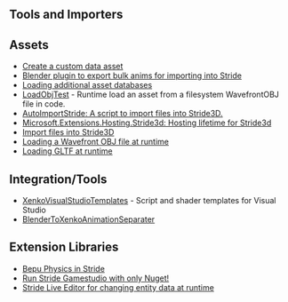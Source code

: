 ## Tools and Importers

## Assets
- [Create a custom data asset](https://github.com/manio143/StrideCustomAsset)
- [Blender plugin to export bulk anims for importing into Stride](https://github.com/JackPilley/BlenderToStrideAnimationSeparator)
- [Loading additional asset databases](https://gist.github.com/aikixd/b0decb0cfc28bbdacb46d953691f76fd)
- [LoadObjTest](https://github.com/jeske/LoadObjTest) - Runtime load an asset from a filesystem WavefrontOBJ file in code.
- [AutoImportStride: A script to import files into Stride3D.](https://github.com/VirtualBrightPlayz/AutoImportStride)
- [Microsoft.Extensions.Hosting.Stride3d: Hosting lifetime for Stride3d](https://github.com/spasarto/Microsoft.Extensions.Hosting.Stride3d)
- [Import files into Stride3D](https://github.com/VirtualBrightPlayz/AutoImportStride)
- [Loading a Wavefront OBJ file at runtime](https://github.com/jeske/LoadObjTest)
- [Loading GLTF at runtime](https://github.com/ykafia/StrideGltf/blob/master/GltfImport/LoadGLTF.cs)
 
## Integration/Tools
- [XenkoVisualStudioTemplates](https://github.com/tebjan/XenkoTemplates/releases) - Script and shader templates for Visual Studio
- [BlenderToXenkoAnimationSeparater](https://github.com/GutterLab/BlenderToXenkoAnimationSeparator)

## Extension Libraries
- [Bepu Physics in Stride](https://www.nuget.org/packages/Stride.BepuPhysics)
- [Run Stride Gamestudio with only Nuget!](https://github.com/Doprez/stride-gamestudio-nuget)
- [Stride Live Editor for changing entity data at runtime](https://github.com/tebjan/StrideLiveEditor)



